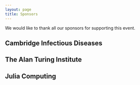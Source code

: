 ```yaml
---
layout: page
title: Sponsors
---
```


We would like to thank all our sponsors for supporting this event.

## Cambridge Infectious Diseases

## The Alan Turing Institute

## Julia Computing
